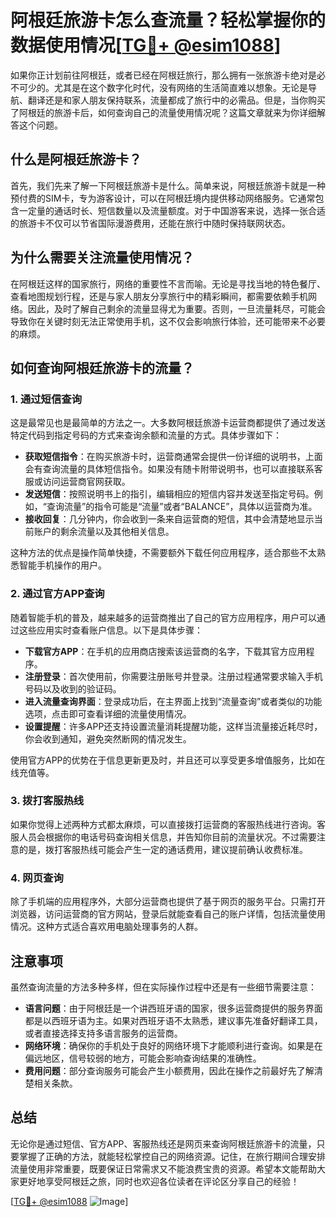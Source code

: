 # 阿根廷旅游卡怎么查流量？轻松掌握你的数据使用情况[[TG💪+ @esim1088](https://t.me/s/esim1088)]

如果你正计划前往阿根廷，或者已经在阿根廷旅行，那么拥有一张旅游卡绝对是必不可少的。尤其是在这个数字化时代，没有网络的生活简直难以想象。无论是导航、翻译还是和家人朋友保持联系，流量都成了旅行中的必需品。但是，当你购买了阿根廷的旅游卡后，如何查询自己的流量使用情况呢？这篇文章就来为你详细解答这个问题。

## 什么是阿根廷旅游卡？

首先，我们先来了解一下阿根廷旅游卡是什么。简单来说，阿根廷旅游卡就是一种预付费的SIM卡，专为游客设计，可以在阿根廷境内提供移动网络服务。它通常包含一定量的通话时长、短信数量以及流量额度。对于中国游客来说，选择一张合适的旅游卡不仅可以节省国际漫游费用，还能在旅行中随时保持联网状态。

## 为什么需要关注流量使用情况？

在阿根廷这样的国家旅行，网络的重要性不言而喻。无论是寻找当地的特色餐厅、查看地图规划行程，还是与家人朋友分享旅行中的精彩瞬间，都需要依赖手机网络。因此，及时了解自己剩余的流量显得尤为重要。否则，一旦流量耗尽，可能会导致你在关键时刻无法正常使用手机，这不仅会影响旅行体验，还可能带来不必要的麻烦。

## 如何查询阿根廷旅游卡的流量？

### 1. **通过短信查询**
这是最常见也是最简单的方法之一。大多数阿根廷旅游卡运营商都提供了通过发送特定代码到指定号码的方式来查询余额和流量的方式。具体步骤如下：

- **获取短信指令**：在购买旅游卡时，运营商通常会提供一份详细的说明书，上面会有查询流量的具体短信指令。如果没有随卡附带说明书，也可以直接联系客服或访问运营商官网获取。
- **发送短信**：按照说明书上的指引，编辑相应的短信内容并发送至指定号码。例如，“查询流量”的指令可能是“流量”或者“BALANCE”，具体以运营商为准。
- **接收回复**：几分钟内，你会收到一条来自运营商的短信，其中会清楚地显示当前账户的剩余流量以及其他相关信息。

这种方法的优点是操作简单快捷，不需要额外下载任何应用程序，适合那些不太熟悉智能手机操作的用户。

### 2. **通过官方APP查询**
随着智能手机的普及，越来越多的运营商推出了自己的官方应用程序，用户可以通过这些应用实时查看账户信息。以下是具体步骤：

- **下载官方APP**：在手机的应用商店搜索该运营商的名字，下载其官方应用程序。
- **注册登录**：首次使用前，你需要注册账号并登录。注册过程通常要求输入手机号码以及收到的验证码。
- **进入流量查询界面**：登录成功后，在主界面上找到“流量查询”或者类似的功能选项，点击即可查看详细的流量使用情况。
- **设置提醒**：许多APP还支持设置流量消耗提醒功能，这样当流量接近耗尽时，你会收到通知，避免突然断网的情况发生。

使用官方APP的优势在于信息更新更及时，并且还可以享受更多增值服务，比如在线充值等。

### 3. **拨打客服热线**
如果你觉得上述两种方式都太麻烦，可以直接拨打运营商的客服热线进行咨询。客服人员会根据你的电话号码查询相关信息，并告知你目前的流量状况。不过需要注意的是，拨打客服热线可能会产生一定的通话费用，建议提前确认收费标准。

### 4. **网页查询**
除了手机端的应用程序外，大部分运营商也提供了基于网页的服务平台。只需打开浏览器，访问运营商的官方网站，登录后就能查看自己的账户详情，包括流量使用情况。这种方式适合喜欢用电脑处理事务的人群。

## 注意事项

虽然查询流量的方法多种多样，但在实际操作过程中还是有一些细节需要注意：

- **语言问题**：由于阿根廷是一个讲西班牙语的国家，很多运营商提供的服务界面都是以西班牙语为主。如果对西班牙语不太熟悉，建议事先准备好翻译工具，或者直接选择支持多语言服务的运营商。
- **网络环境**：确保你的手机处于良好的网络环境下才能顺利进行查询。如果是在偏远地区，信号较弱的地方，可能会影响查询结果的准确性。
- **费用问题**：部分查询服务可能会产生小额费用，因此在操作之前最好先了解清楚相关条款。

## 总结

无论你是通过短信、官方APP、客服热线还是网页来查询阿根廷旅游卡的流量，只要掌握了正确的方法，就能轻松掌控自己的网络资源。记住，在旅行期间合理安排流量使用非常重要，既要保证日常需求又不能浪费宝贵的资源。希望本文能帮助大家更好地享受阿根廷之旅，同时也欢迎各位读者在评论区分享自己的经验！

[[TG💪+ @esim1088](https://t.me/s/esim1088) ![Image](https://i.postimg.cc/4NQfJmqS/Snipaste-2025-05-13-00-14-12.png)]